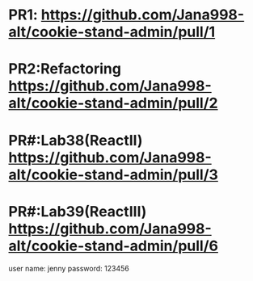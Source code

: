 # PR1: https://github.com/Jana998-alt/cookie-stand-admin/pull/1

# PR2:Refactoring https://github.com/Jana998-alt/cookie-stand-admin/pull/2

# PR#:Lab38(ReactII) https://github.com/Jana998-alt/cookie-stand-admin/pull/3

# PR#:Lab39(ReactIII) https://github.com/Jana998-alt/cookie-stand-admin/pull/6

user name: jenny
password: 123456
